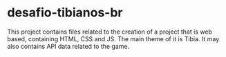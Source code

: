 # desafio-tibianos-br
This project contains files related to the creation of a project that is web based, containing HTML, CSS and JS. The main theme of it is Tibia. It may also contains API data related to the game.
